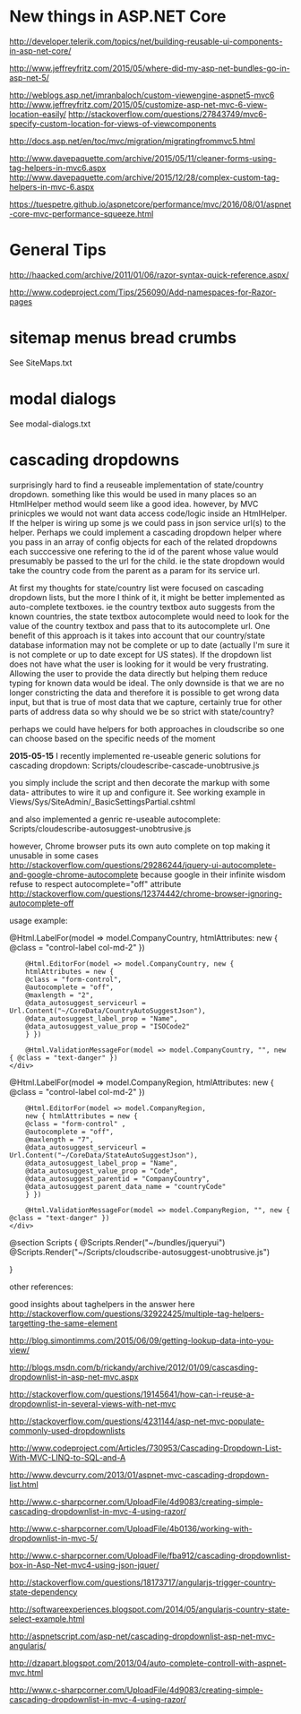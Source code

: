 
# New things in ASP.NET Core

http://developer.telerik.com/topics/net/building-reusable-ui-components-in-asp-net-core/


http://www.jeffreyfritz.com/2015/05/where-did-my-asp-net-bundles-go-in-asp-net-5/

http://weblogs.asp.net/imranbaloch/custom-viewengine-aspnet5-mvc6
http://www.jeffreyfritz.com/2015/05/customize-asp-net-mvc-6-view-location-easily/
http://stackoverflow.com/questions/27843749/mvc6-specify-custom-location-for-views-of-viewcomponents

http://docs.asp.net/en/toc/mvc/migration/migratingfrommvc5.html

http://www.davepaquette.com/archive/2015/05/11/cleaner-forms-using-tag-helpers-in-mvc6.aspx
http://www.davepaquette.com/archive/2015/12/28/complex-custom-tag-helpers-in-mvc-6.aspx

https://tuespetre.github.io/aspnetcore/performance/mvc/2016/08/01/aspnet-core-mvc-performance-squeeze.html

# General Tips

http://haacked.com/archive/2011/01/06/razor-syntax-quick-reference.aspx/

http://www.codeproject.com/Tips/256090/Add-namespaces-for-Razor-pages


# sitemap menus bread crumbs

See SiteMaps.txt

# modal dialogs

See modal-dialogs.txt


# cascading dropdowns

surprisingly hard to find a reuseable implementation of state/country dropdown.
something like this would be used in many places so an HtmlHelper method would seem like a good idea.
however, by MVC prinicples we would not want data access code/logic inside an HtmlHelper. If the helper is wiring up some js we could pass in json service url(s) to the helper.
Perhaps we could implement a cascading dropdown helper where you pass in an array of config objects for each of the related dropdowns each succcessive one refering to the id of the parent whose value would presumably be passed to the url for the child. ie the state dropdown would take the country code from the parent as a param for its service url.

At first my thoughts for state/country list were focused on cascading dropdown lists, but the more I think of it, it might be better implemented as auto-complete textboxes. ie the country textbox auto suggests from the known countries, the state textbox autocomplete would need to look for the value of the country textbox and pass that to its autocomplete url.
One benefit of this approach is it takes into account that our country/state database information may not be complete or up to date (actually I'm sure it is not complete or up to date except for US states). If the dropdown list does not have what the user is looking for it would be very frustrating. Allowing the user to provide the data directly but helping them reduce typing for known data would be ideal. The only downside is that we are no longer constricting the data and therefore it is possible to get wrong data input, but that is true of most data that we capture, certainly true for other parts of address data so why should we be so strict with state/country?

perhaps we could have helpers for both approaches in cloudscribe so one can choose based on the specific needs of the moment

**2015-05-15** I recently implemented re-useable generic solutions for cascading dropdown:
Scripts/cloudescribe-cascade-unobtrusive.js

you simply include the script and then decorate the markup with some data- attributes to wire it up and configure it.
See working example in Views/Sys/SiteAdmin/_BasicSettingsPartial.cshtml

and also implemented a genric re-useable autocomplete:
Scripts/cloudescribe-autosuggest-unobtrusive.js

however, Chrome browser puts its own auto complete on top making it unusable in some cases
http://stackoverflow.com/questions/29286244/jquery-ui-autocomplete-and-google-chrome-autocomplete
because google in their infinite wisdom refuse to respect autocomplete="off" attribute
http://stackoverflow.com/questions/12374442/chrome-browser-ignoring-autocomplete-off

usage example:

<div class="form-group">
	@Html.LabelFor(model => model.CompanyCountry, htmlAttributes: new { @class = "control-label col-md-2" })
	<div class="col-md-10">
		
		@Html.EditorFor(model => model.CompanyCountry, new { 
		htmlAttributes = new { 
		@class = "form-control", 
		@autocomplete = "off",
		@maxlength = "2",
		@data_autosuggest_serviceurl = Url.Content("~/CoreData/CountryAutoSuggestJson"),
		@data_autosuggest_label_prop = "Name",
		@data_autosuggest_value_prop = "ISOCode2"
		} })
		
		@Html.ValidationMessageFor(model => model.CompanyCountry, "", new { @class = "text-danger" })
	</div>
</div>
<div class="form-group">
	@Html.LabelFor(model => model.CompanyRegion, htmlAttributes: new { @class = "control-label col-md-2" })
	<div class="col-md-10">
		
		@Html.EditorFor(model => model.CompanyRegion, 
		new { htmlAttributes = new { 
		@class = "form-control" ,
		@autocomplete = "off",
		@maxlength = "7",
		@data_autosuggest_serviceurl = Url.Content("~/CoreData/StateAutoSuggestJson"),
		@data_autosuggest_label_prop = "Name",
		@data_autosuggest_value_prop = "Code",
		@data_autosuggest_parentid = "CompanyCountry",
		@data_autosuggest_parent_data_name = "countryCode"
		} })

		@Html.ValidationMessageFor(model => model.CompanyRegion, "", new { @class = "text-danger" })  
	</div>
</div>

@section Scripts {
    @Scripts.Render("~/bundles/jqueryui") 
    @Scripts.Render("~/Scripts/cloudscribe-autosuggest-unobtrusive.js")
    
}


other references:

good insights about taghelpers in the answer here
http://stackoverflow.com/questions/32922425/multiple-tag-helpers-targetting-the-same-element

http://blog.simontimms.com/2015/06/09/getting-lookup-data-into-you-view/

http://blogs.msdn.com/b/rickandy/archive/2012/01/09/cascasding-dropdownlist-in-asp-net-mvc.aspx

http://stackoverflow.com/questions/19145641/how-can-i-reuse-a-dropdownlist-in-several-views-with-net-mvc

http://stackoverflow.com/questions/4231144/asp-net-mvc-populate-commonly-used-dropdownlists

http://www.codeproject.com/Articles/730953/Cascading-Dropdown-List-With-MVC-LINQ-to-SQL-and-A

http://www.devcurry.com/2013/01/aspnet-mvc-cascading-dropdown-list.html

http://www.c-sharpcorner.com/UploadFile/4d9083/creating-simple-cascading-dropdownlist-in-mvc-4-using-razor/

http://www.c-sharpcorner.com/UploadFile/4b0136/working-with-dropdownlist-in-mvc-5/

http://www.c-sharpcorner.com/UploadFile/fba912/cascading-dropdownlist-box-in-Asp-Net-mvc4-using-json-jquer/

http://stackoverflow.com/questions/18173717/angularjs-trigger-country-state-dependency

http://softwareexperiences.blogspot.com/2014/05/angularjs-country-state-select-example.html

http://aspnetscript.com/asp-net/cascading-dropdownlist-asp-net-mvc-angularjs/

http://dzapart.blogspot.com/2013/04/auto-complete-controll-with-aspnet-mvc.html

http://www.c-sharpcorner.com/UploadFile/4d9083/creating-simple-cascading-dropdownlist-in-mvc-4-using-razor/





